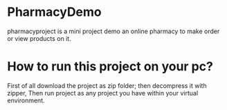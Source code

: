 # PharmacyDemo
pharmacyproject is a mini project demo an online pharmacy to make order or view products on it.
# How to run this project on your pc?
First of all download the project as zip folder; then decompress it with zipper, Then run  project as any project you have within your virtual environment. 
